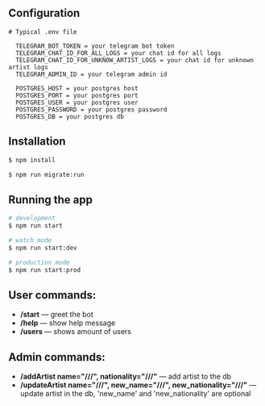 
## Configuration
    # Typical .env file
  
      TELEGRAM_BOT_TOKEN = your telegram bot token
      TELEGRAM_CHAT_ID_FOR_ALL_LOGS = your chat id for all logs
      TELEGRAM_CHAT_ID_FOR_UNKNOW_ARTIST_LOGS = your chat id for unknown artist logs
      TELEGRAM_ADMIN_ID = your telegram admin id
      
      POSTGRES_HOST = your postgres host
      POSTGRES_PORT = your postgres port
      POSTGRES_USER = your postgres user
      POSTGRES_PASSWORD = your postgres password
      POSTGRES_DB = your postgres db


## Installation

```bash
$ npm install
```
```bash
$ npm run migrate:run
```

## Running the app

```bash
# development
$ npm run start

# watch mode
$ npm run start:dev

# production mode
$ npm run start:prod
```

## User commands:
    
<div>
  <ul>
    <li>
      <b>/start</b> — greet the bot
    </li>
    <li>
      <b>/help</b> — show help message
    </li>
    <li>
      <b>/users</b> — shows amount of users
    </li>
  </ul>
</div>

    
## Admin commands:
 <div>
  <ul>
    <li>
      <b>/addArtist name="///", nationality="///"</b> — add artist to the db
    </li>
    <li>
       <b>/updateArtist name="///", new_name="///", new_nationality="///"</b> — update artist in the db, 'new_name' and 'new_nationality' are optional
    </li>
  </ul>
</div>

